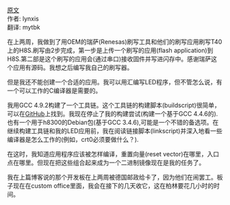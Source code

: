 <meta http-equiv='Content-Type' content='text/html; charset=utf-8' />

[原文](http://blogs.coreboot.org/blog/2015/06/27/gsoc-ech8s-firmware-week-34/)    
作者: lynxis    
翻译: mytbk    

在上两周，我做到了用OEM的瑞萨(Renesas)刷写工具和他们的刷写应用刷写T40上的H8S.刷写由2步完成，第一步是上传一个刷写的应用(flash application)到H8S.第二部是这个刷写的应用会(通过串口)接收固件并写进闪存中。感谢瑞萨这个应用有源码。我想之后编写我自己的刷写器。

但是我还不能创建一个合适的应用。我可以用汇编写LED程序，但不管怎么说，有一个可以工作的C编译器是需要的。

我用GCC 4.9.2构建了一个工具链。这个工具链的构建脚本(buildscript)很简单，可以在[GitHub](https://github.com/lynxis/h8300-toolchain-builder)上找到。我现在停止了我的构建尝试(构建一个基于GCC 4.4.6的).也有一个用于h8300的Debian包(基于GCC 3.4.6),可能是一个不错的备选项。在继续构建工具链和我的LED应用前，我在阅读链接脚本(linkscript)并深入地看一些编译器是怎么工作的(例如，crt0必须要做什么？).

在这时，我知道应用程序应该被怎样编译，重置向量(reset vector)在哪里，入口点在哪里。但现在把这些组合起来成为一个二进制镜像现在是我的任务了。

我在上篇博客说的那个开发板在上两周被德国邮政给卡了，因为他们在闹罢工。板子现在在custom office里面，我会在接下的几天收它，这在柏林要花几小时的时间。
